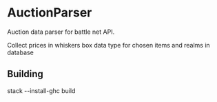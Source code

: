 # AuctionParser

Auction data parser for battle net API.

Collect prices in whiskers box data type for chosen items and realms in database 

## Building

stack --install-ghc build
